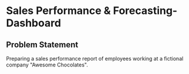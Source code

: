 # Sales Performance & Forecasting-Dashboard


## Problem Statement

Preparing a sales performance report of employees working at a fictional company "Awesome Chocolates".
